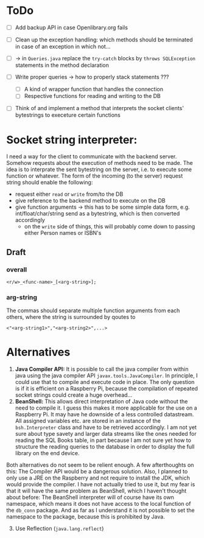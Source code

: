 # ToDo

- [ ] Add backup API in case Openlibrary.org fails
- [ ] Clean up the exception handling: which methods should be terminated in case of an exception in which not...
- [ ] -> in `Queries.java` replace the `try-catch` blocks by `throws SQLException` statements in the method declaration
- [ ] Write proper queries -> how to properly stack statements ???
    - [ ] A kind of wrapper function that handles the connection
    - [ ] Respective functions for reading and writing to the DB
- [ ] Think of and implement a method that interprets the socket clients' bytestrings to execeture certain functions



# Socket string interpreter:

I need a way for the client to communicate with the backend server. Somehow requests about the execution of methods need to be made. The idea is to interprate the sent bytestring on the server, i.e. to execute some function or whatever. The form of the incoming (to the server) request string should enable the following:
- request either `read` or `write` from/to the DB
- give reference to the backend method to execute on the DB
- give function arguments -> this has to be some simple data form, e.g. int/float/char/string send as a bytestring, which is then converted accordingly
    - on the `write` side of things, this will probably come down to passing either Person names or ISBN's

## Draft

### overall

```
<r/w>_<func-name>_[<arg-string>];
```

### arg-string

The commas should separate multiple function arguments from each others, where the string is surrounded by qoutes to 

```
<"<arg-string1>","<arg-string2>",...>
```

# Alternatives

1. **Java Compiler API:** It is possible to call the java compiler from within java using the java compiler API `javax.tools.JavaCompiler`. In principle, I could use that to compile and execute code in place. The only question is if it is efficient on a Raspberry Pi, because the compilation of repeated socket strings could create a huge overhead...
2. **BeanShell:** This allows direct interpretation of Java code without the need to compile it. I guess this makes it more applicable for the use on a Raspberry Pi. It may have he downside of a less controlled datastream. All assigned variables etc. are stored in an instance of the `bsh.Interpreter` class and have to be retrieved accordingly. I am not yet sure about type savety and larger data streams like the ones needed for reading the SQL Books table, in part because I am not sure yet how to structure the reading queries to the database in order to display the full library on the end device.

Both alternatives do not seem to be relient enough. A few afterthoughts on this: The Compiler API would be a dangerous solution. Also, I planned to only use a JRE on the Raspberry and not require to install the JDK, which would provide the compiler. I have not actually tried to use it, but my fear is that it will have the same problem as BeanShell, which I haven't thought about before: The BeanShell interpreter will of course have its own namespace, which means it does not have access to the local function of the `db_conn` package. And as far as I understand it is not possible to set the namespace to the package, because this is prohibited by Java.

3. Use Reflection (`java.lang.reflect`)